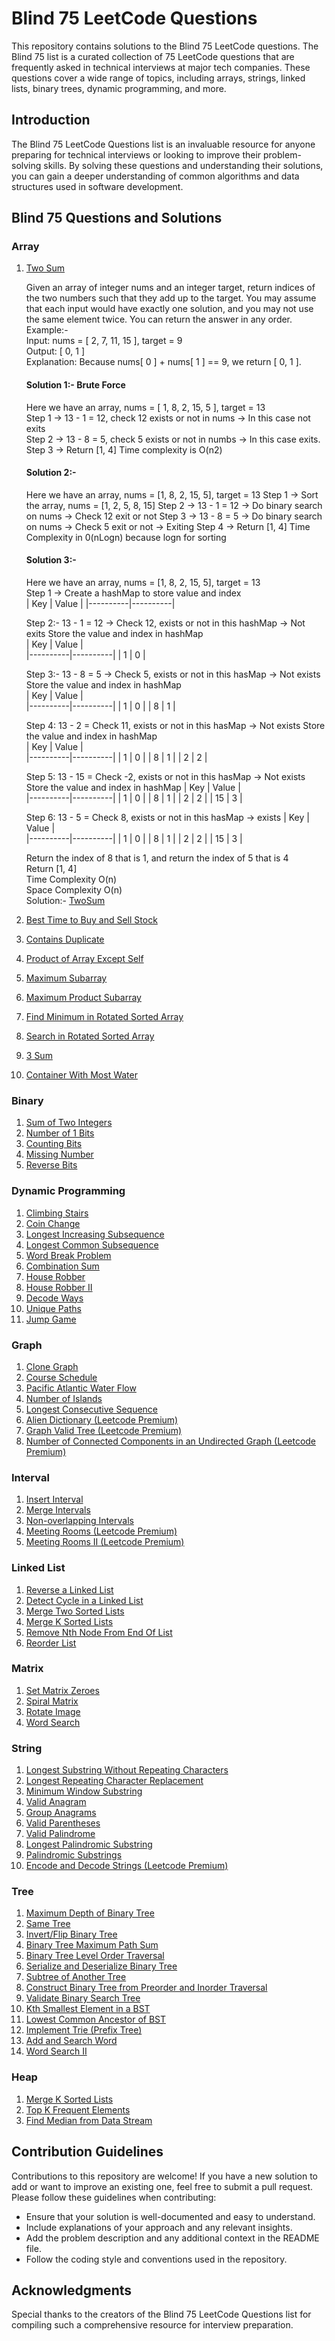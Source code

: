# Blind 75 LeetCode Questions

This repository contains solutions to the Blind 75 LeetCode questions. The Blind 75 list is a curated collection of 75 LeetCode questions that are frequently asked in technical interviews at major tech companies. These questions cover a wide range of topics, including arrays, strings, linked lists, binary trees, dynamic programming, and more.

## Introduction

The Blind 75 LeetCode Questions list is an invaluable resource for anyone preparing for technical interviews or looking to improve their problem-solving skills. By solving these questions and understanding their solutions, you can gain a deeper understanding of common algorithms and data structures used in software development.

## Blind 75 Questions and Solutions

### Array
1. [Two Sum](https://leetcode.com/problems/two-sum/description/)  

   Given an array of integer nums and an integer target, return indices of the two numbers such that they add up to the target.
   You may assume that each input would have exactly one solution, and you may not use the same element twice.
   You can return the answer in any order.  
   Example:-  
   Input: nums = [ 2, 7, 11, 15 ], target = 9  
   Output: [ 0, 1 ]  
   Explanation: Because nums[ 0 ] + nums[ 1 ] == 9, we return [ 0, 1 ].  

   #### Solution 1:- Brute Force  
   Here we have an array, nums = [ 1, 8, 2, 15, 5 ], target = 13      
   Step 1 -> 13 - 1 = 12, check 12 exists or not in nums -> In this case not exits    
   Step 2 -> 13 - 8 = 5, check 5 exists or not in numbs -> In this case exits.  
   Step 3 -> Return [1, 4]
   Time complexity is O(n2)  

   #### Solution 2:-
   Here we have an array, nums = [1, 8, 2, 15, 5], target = 13
   Step 1 -> Sort the array, nums = [1, 2, 5, 8, 15]
   Step 2 -> 13 - 1 = 12 -> Do binary search on nums -> Check 12 exit or not
   Step 3 -> 13 - 8 = 5 -> Do binary search on nums -> Check 5 exit or not -> Exiting
   Step 4 -> Return [1, 4]
   Time Complexity in 0(nLogn) because logn for sorting

   #### Solution 3:-
   Here we have an array, nums = [1, 8, 2, 15, 5], target = 13  
   Step 1 -> Create a hashMap to store value and index  
   | Key      | Value |
   |----------|----------|

   Step 2:- 13 - 1 = 12 -> Check 12, exists or not in this hashMap -> Not exits
   Store the value and index in hashMap  
   | Key      | Value    |  
   |----------|----------|
   |    1     |     0    |
   
   Step 3:- 13 - 8 = 5 -> Check 5, exists or not in this hasMap -> Not exists
   Store the value and index in hashMap  
   | Key      | Value    |  
   |----------|----------|
   |    1     |     0    |
   |    8     |     1    |
   
   Step 4: 13 - 2 = Check 11, exists or not in this hasMap -> Not exists
   Store the value and index in hashMap  
   | Key      | Value    |  
   |----------|----------|
   |    1     |     0    |
   |    8     |     1    |
   |    2     |     2    |

   Step 5: 13 - 15 = Check -2, exists or not in this hasMap -> Not exists
   Store the value and index in hashMap
   | Key      | Value    |  
   |----------|----------|
   |    1     |     0    |
   |    8     |     1    |
   |    2     |     2    |
   |    15     |     3    |

   Step 6: 13 - 5 = Check 8, exists or not in this hasMap -> exists
   | Key      | Value    |  
   |----------|----------|
   |    1     |     0    |
   |    8     |     1    |
   |    2     |     2    |
   |    15     |     3    |

   Return the index of 8 that is 1, and return the index of 5 that is 4  
   Return [1, 4]  
   Time Complexity O(n)  
   Space Complexity O(n)  
   Solution:- [TwoSum](https://github.com/shyakdas/Blind75-Kotlin/blob/main/src/array/Q1TwoSum.kt)
 
3. [Best Time to Buy and Sell Stock](https://leetcode.com/problems/best-time-to-buy-and-sell-stock/description/)
4. [Contains Duplicate](https://leetcode.com/problems/contains-duplicate/description/)
5. [Product of Array Except Self](https://leetcode.com/problems/product-of-array-except-self/description/)
6. [Maximum Subarray](https://leetcode.com/problems/maximum-subarray/description/)
7. [Maximum Product Subarray](https://leetcode.com/problems/maximum-product-subarray/description/)
8. [Find Minimum in Rotated Sorted Array](https://leetcode.com/problems/find-minimum-in-rotated-sorted-array/description/)
9. [Search in Rotated Sorted Array](https://leetcode.com/problems/search-in-rotated-sorted-array/description/)
10. [3 Sum](https://leetcode.com/problems/3sum/description/)
11. [Container With Most Water](https://leetcode.com/problems/container-with-most-water/description/)

### Binary
1. [Sum of Two Integers](https://leetcode.com/problems/sum-of-two-integers/description/)
2. [Number of 1 Bits](https://leetcode.com/problems/number-of-1-bits/description/)
3. [Counting Bits](https://leetcode.com/problems/counting-bits/description/)
4. [Missing Number](https://leetcode.com/problems/missing-number/description/)
5. [Reverse Bits](https://leetcode.com/problems/reverse-bits/description/)

### Dynamic Programming
1. [Climbing Stairs](https://leetcode.com/problems/climbing-stairs/description/)
2. [Coin Change](https://leetcode.com/problems/coin-change/description/)
3. [Longest Increasing Subsequence](https://leetcode.com/problems/longest-increasing-subsequence/description/)
4. [Longest Common Subsequence](https://leetcode.com/problems/longest-common-subsequence/description/)
5. [Word Break Problem](https://leetcode.com/problems/word-break/description/)
6. [Combination Sum](https://leetcode.com/problems/combination-sum-iv/description/)
7. [House Robber](https://leetcode.com/problems/house-robber/description/)
8. [House Robber II](https://leetcode.com/problems/house-robber-ii/description/)
9. [Decode Ways](https://leetcode.com/problems/decode-ways/description/)
10. [Unique Paths](https://leetcode.com/problems/unique-paths/description/)
11. [Jump Game](https://leetcode.com/problems/jump-game/description/)

### Graph
1. [Clone Graph](https://leetcode.com/problems/clone-graph/description/)
2. [Course Schedule]([URL](https://leetcode.com/problems/course-schedule/description/))
3. [Pacific Atlantic Water Flow](https://leetcode.com/problems/pacific-atlantic-water-flow/description/)
4. [Number of Islands](https://leetcode.com/problems/number-of-islands/description/)
5. [Longest Consecutive Sequence](https://leetcode.com/problems/longest-consecutive-sequence/description/)
6. [Alien Dictionary (Leetcode Premium)](https://leetcode.com/problems/alien-dictionary/description/)
7. [Graph Valid Tree (Leetcode Premium)](https://leetcode.com/problems/graph-valid-tree/description/)
8. [Number of Connected Components in an Undirected Graph (Leetcode Premium)](https://leetcode.com/problems/number-of-connected-components-in-an-undirected-graph/description/)

### Interval
1. [Insert Interval](https://leetcode.com/problems/insert-interval/description/)
2. [Merge Intervals](https://leetcode.com/problems/merge-intervals/description/)
3. [Non-overlapping Intervals](https://leetcode.com/problems/non-overlapping-intervals/description/)
4. [Meeting Rooms (Leetcode Premium)](https://leetcode.com/problems/meeting-rooms/description/)
5. [Meeting Rooms II (Leetcode Premium)](https://leetcode.com/problems/meeting-rooms-ii/description/)

### Linked List
1. [Reverse a Linked List](https://leetcode.com/problems/reverse-linked-list/description/)
2. [Detect Cycle in a Linked List](https://leetcode.com/problems/linked-list-cycle/description/)
3. [Merge Two Sorted Lists](https://leetcode.com/problems/merge-two-sorted-lists/description/)
4. [Merge K Sorted Lists](https://leetcode.com/problems/merge-k-sorted-lists/description/)
5. [Remove Nth Node From End Of List](https://leetcode.com/problems/remove-nth-node-from-end-of-list/description/)
6. [Reorder List](https://leetcode.com/problems/reorder-list/description/)

### Matrix
1. [Set Matrix Zeroes](https://leetcode.com/problems/set-matrix-zeroes/description/)
2. [Spiral Matrix](https://leetcode.com/problems/spiral-matrix/description/)
3. [Rotate Image](https://leetcode.com/problems/rotate-image/description/)
4. [Word Search](https://leetcode.com/problems/word-search/description/)

### String
1. [Longest Substring Without Repeating Characters](https://leetcode.com/problems/longest-substring-without-repeating-characters/description/)
2. [Longest Repeating Character Replacement](https://leetcode.com/problems/longest-repeating-character-replacement/description/)
3. [Minimum Window Substring](https://leetcode.com/problems/minimum-window-substring/description/)
4. [Valid Anagram](https://leetcode.com/problems/valid-anagram/description/)
5. [Group Anagrams](https://leetcode.com/problems/group-anagrams/description/)
6. [Valid Parentheses](https://leetcode.com/problems/valid-parentheses/description/)
7. [Valid Palindrome](https://leetcode.com/problems/valid-palindrome/description/)
8. [Longest Palindromic Substring](https://leetcode.com/problems/longest-palindromic-substring/description/)
9. [Palindromic Substrings](https://leetcode.com/problems/palindromic-substrings/description/)
10. [Encode and Decode Strings (Leetcode Premium)](https://leetcode.com/problems/encode-and-decode-strings/description/)

### Tree
1. [Maximum Depth of Binary Tree](https://leetcode.com/problems/maximum-depth-of-binary-tree/description/)
2. [Same Tree](https://leetcode.com/problems/same-tree/description/)
3. [Invert/Flip Binary Tree](https://leetcode.com/problems/invert-binary-tree/description/)
4. [Binary Tree Maximum Path Sum](https://leetcode.com/problems/binary-tree-maximum-path-sum/description/)
5. [Binary Tree Level Order Traversal](https://leetcode.com/problems/binary-tree-level-order-traversal/description/)
6. [Serialize and Deserialize Binary Tree](https://leetcode.com/problems/serialize-and-deserialize-binary-tree/description/)
7. [Subtree of Another Tree](https://leetcode.com/problems/subtree-of-another-tree/description/)
8. [Construct Binary Tree from Preorder and Inorder Traversal](https://leetcode.com/problems/construct-binary-tree-from-preorder-and-inorder-traversal/description/)
9. [Validate Binary Search Tree](https://leetcode.com/problems/validate-binary-search-tree/description/)
10. [Kth Smallest Element in a BST](https://leetcode.com/problems/kth-smallest-element-in-a-bst/description/)
11. [Lowest Common Ancestor of BST](https://leetcode.com/problems/lowest-common-ancestor-of-a-binary-search-tree/description/)
12. [Implement Trie (Prefix Tree)](https://leetcode.com/problems/implement-trie-prefix-tree/description/)
13. [Add and Search Word](https://leetcode.com/problems/design-add-and-search-words-data-structure/description/)
14. [Word Search II](https://leetcode.com/problems/word-search-ii/description/)

### Heap
1. [Merge K Sorted Lists](https://leetcode.com/problems/merge-k-sorted-lists/description/)
2. [Top K Frequent Elements](https://leetcode.com/problems/top-k-frequent-elements/description/)
3. [Find Median from Data Stream](https://leetcode.com/problems/find-median-from-data-stream/description/)


## Contribution Guidelines

Contributions to this repository are welcome! If you have a new solution to add or want to improve an existing one, feel free to submit a pull request. Please follow these guidelines when contributing:

- Ensure that your solution is well-documented and easy to understand.
- Include explanations of your approach and any relevant insights.
- Add the problem description and any additional context in the README file.
- Follow the coding style and conventions used in the repository.

## Acknowledgments

Special thanks to the creators of the Blind 75 LeetCode Questions list for compiling such a comprehensive resource for interview preparation.
